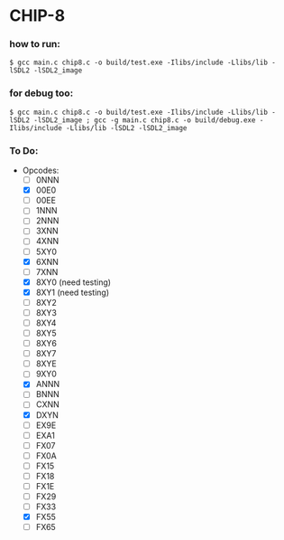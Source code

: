# CHIP-8

### how to run:

    $ gcc main.c chip8.c -o build/test.exe -Ilibs/include -Llibs/lib -lSDL2 -lSDL2_image

### for debug too:

    $ gcc main.c chip8.c -o build/test.exe -Ilibs/include -Llibs/lib -lSDL2 -lSDL2_image ; gcc -g main.c chip8.c -o build/debug.exe -Ilibs/include -Llibs/lib -lSDL2 -lSDL2_image

### To Do:

- Opcodes:
    - [ ] 0NNN
    - [x] 00E0
    - [ ] 00EE
    - [ ] 1NNN
    - [ ] 2NNN
    - [ ] 3XNN
    - [ ] 4XNN
    - [ ] 5XY0
    - [x] 6XNN
    - [ ] 7XNN
    - [x] 8XY0 (need testing)
    - [x] 8XY1 (need testing)
    - [ ] 8XY2
    - [ ] 8XY3
    - [ ] 8XY4
    - [ ] 8XY5
    - [ ] 8XY6
    - [ ] 8XY7
    - [ ] 8XYE
    - [ ] 9XY0
    - [x] ANNN
    - [ ] BNNN
    - [ ] CXNN
    - [x] DXYN
    - [ ] EX9E
    - [ ] EXA1
    - [ ] FX07
    - [ ] FX0A
    - [ ] FX15
    - [ ] FX18
    - [ ] FX1E
    - [ ] FX29
    - [ ] FX33
    - [x] FX55
    - [ ] FX65